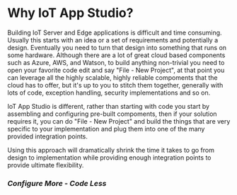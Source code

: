 # Why IoT App Studio?

Building IoT Server and Edge applications is difficult and time consuming.  Usually this starts
with an idea or a set of requirements and potentially a design.  Eventually you need to turn that design into
something that runs on some hardware.  Although there are a lot of great cloud based components 
such as Azure, AWS, and Watson, to build anything non-trivial you need to open your favorite
code edit and say "File - New Project", at that point you can leverage all the highly scalable, highly
reliable compoments that the cloud has to offer, but it's up to you to stitch them together, generally 
with lots of code, exception handling, security implementations and so on.

IoT App Studio is different, rather than starting with code you start by assembling and configuring 
pre-built compoments, then if your solution requires it, you can do "File - New Project" and build the
things that are very specific to your implementation and plug them into one of the  many provided integration 
points.

Using this approach will dramatically shrink the time it takes to go from design to implementation while
providing enough integration points to provide ultimate flexibility.

### _Configure More - Code Less_
